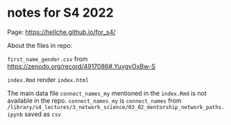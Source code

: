 # notes for S4 2022 

Page: https://hellche.github.io/for_s4/

About the files in repo:

`first_name_gender.csv` from https://zenodo.org/record/4917086#.YuvgyOxBw-S

`index.Rmd` render `index.html` 

The main data file `connect_names_my` mentioned in the `index.Rmd` is not available in the repo. `connect_names_my` is `connect_names` from `/library/s4_lectures/3_network_science/03_02_mentorship_network_paths.ipynb` saved as `csv`

